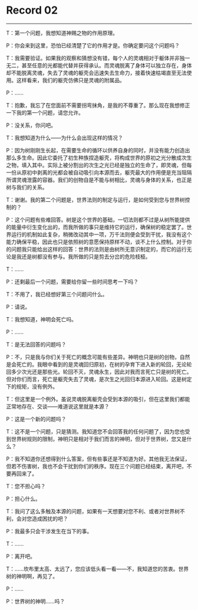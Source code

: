 # Record 02
---
T：第一个问题，我想知道神赐之物的作用原理。

P：你会来到这里，恐怕已经清楚了它的作用才是。你确定要问这个问题吗？

T：我需要验证。如果我的观察和猜想没有错，每个人的灵魂相对于躯体并非独一无二，甚至任意的光都能代替并获得承认。而灵魂脱离了身体可以独立存在，身体却不能脱离灵魂，失去了灵魂的躯壳会迅速失去生命力，接着快速枯竭直至无法使用。这样看来，我们的躯壳仿佛只是灵魂的附属品。

P：……

T：抱歉，我忘了在您面前不需要拐弯抹角，是我的不尊重了。那么现在我想修正一下我的第一个问题，请您允许。

P：没关系，你问吧。

T：我想知道为什么——为什么会出现这样的情况？

P：因为树刚刚生长起，在需要生命的循环以供养自身的同时，并没有能力创造出那么多生命。因此它委托了初生种族捏造躯壳，将构成世界的原初之光分散成次生之物，填入其中。实际上被分割出的次生之光已经是独立的生命了，即灵魂，但每一份从原初中剥离的光都会被自动吸引向本源而去，躯壳最大的作用便是充当阻隔所谓灵魂泄露的容器。我们的创物自是不能与树相比，灵魂与身体的关系，也正是树与我们的关系。

T：谢谢。我的第二个问题是，世界法则的制定与运行，是如何受到您与世界树控制的？

P：这个问题有些难回答。树是这个世界的基础，一切法则都不过是从树所能提供的能量中衍生变化出的，而我所做的事只是维持它的运行，确保树的稳定罢了。世界运行的机制如此复杂，稍微改动其中一项，万千法则便会受到干扰，我没有这个能力确保平稳，因此也只是依照树的意愿保持原样不动，谈不上什么控制。对于你的问题我只能给出这样的回答：世界的法则是由树所无意识制定的，而它的运行无论是我还是树都没有参与。我所做的只是剪去分岔的危险枝桠。

T：……

P：还剩最后一个问题，需要给你留一些时间思考一下吗？

T：不用了，我已经想好第三个问题问什么。

P：请说。

T：我想知道，神明会死亡吗。

P：……

T：是无法回答的问题吗？

P：不，只是我与你们关于死亡的概念可能有些差异。神明也只是树的创物，自然是会死亡的。我眼中看到的是灵魂回归原初，在树的孕育下进入新的轮回，无论轮回多少次光还是那些光。轮回不灭，灵魂永生，因此对我而言死亡只是树的死亡。但对你们而言，死亡是躯壳失去了灵魂，是次生之光回归本源进入轮回。这是树定下的规矩，没有例外。

T：但这里是一个例外。虽说灵魂脱离躯壳会受到本源的吸引，但在这里我们都能正常地存在、交谈——难道说这里就是本源？

P：这是一个新的问题吗？

T：这不是一个问题，只是猜测。我知道您不会回答我的任何问题了，因为您也受到世界树规则的限制，神明只是相对于我们而言的神明，但对于世界树，您又是什么？

P：我不知道你还想得到什么答案，但有些事还是不知道为好。其他我无法保证，但若不伤害树，我也不会干扰到你们的秩序。现在三个问题已经结束，离开吧，不要再回来了。

T：您不担心吗？

P：担心什么。

T：我问了这么多触及本源的问题，如果有一天想要对您不利、或者对世界树不利，会对您造成困扰的吧？

P：我最多只会干涉发生在当下的事。

T：……

P：离开吧。

T：……坎布里太高、太远了，您应该低头看一看——不，我知道您的苦衷。世界树的神明啊，再见了。

P：……

P：世界树的神明……吗？
